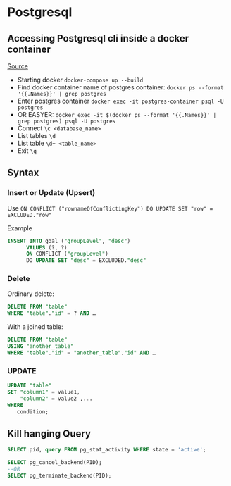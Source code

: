 # Postgresql

## Accessing Postgresql cli inside a docker container

[Source](https://github.com/Radu-Raicea/Dockerized-Flask/wiki/%5BDocker%5D-Access-the-PostgreSQL-command-line-terminal-through-Docker)

* Starting docker `docker-compose up --build`
* Find docker container name of postgres container: `docker ps --format '{{.Names}}' | grep postgres`
* Enter postgres container `docker exec -it postgres-container psql -U postgres`
* OR EASYER: `docker exec -it $(docker ps --format '{{.Names}}' | grep postgres) psql -U postgres`
* Connect `\c <database_name>`
* List tables `\d`
* List table `\d+ <table_name>`
* Exit `\q`

## Syntax

### Insert or Update (Upsert)

Use `ON CONFLICT ("rownameOfConflictingKey") DO UPDATE SET "row" = EXCLUDED."row"`

Example
```sql
INSERT INTO goal ("groupLevel", "desc")
      VALUES (?, ?)
      ON CONFLICT ("groupLevel")
      DO UPDATE SET "desc" = EXCLUDED."desc"
```

### Delete

Ordinary delete:
```sql
DELETE FROM "table"
WHERE "table"."id" = ? AND …
```

With a joined table:

```sql
DELETE FROM "table"
USING "another_table"
WHERE "table"."id" = "another_table"."id" AND …
```

### UPDATE

```sql
UPDATE "table"
SET "column1" = value1,
    "column2" = value2 ,...
WHERE
   condition;
```

## Kill hanging Query

```sql
SELECT pid, query FROM pg_stat_activity WHERE state = 'active';

SELECT pg_cancel_backend(PID);
--OR
SELECT pg_terminate_backend(PID);
```
